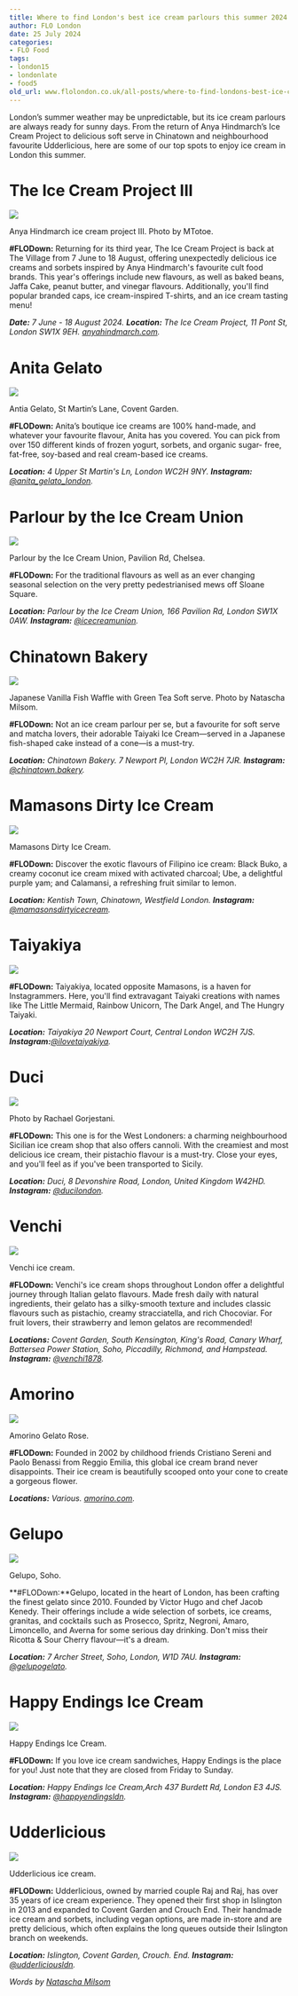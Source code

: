 ```yaml
---
title: Where to find London's best ice cream parlours this summer 2024
author: FLO London
date: 25 July 2024
categories:
- FLO Food
tags:
- london15
- londonlate
- food5
old_url: www.flolondon.co.uk/all-posts/where-to-find-londons-best-ice-cream-parlours-this-summer-2024.html
---
```


London’s summer weather may be unpredictable, but its ice cream parlours are always ready for sunny days. From the return of Anya Hindmarch’s Ice Cream Project to delicious soft serve in Chinatown and neighbourhood favourite Udderlicious, here are some of our top spots to enjoy ice cream in London this summer.

# **The Ice Cream Project III**

![](https://images.squarespace-cdn.com/content/v1/5c9534c4af4683461d462c6b/873d06df-17f2-4a21-8a4c-1c5d67e35b88/Anya+Hindmarch+ice+cream+project+III+copy.jpg)

Anya Hindmarch ice cream project III. Photo by MTotoe.

**#FLODown:** Returning for its third year, The Ice Cream Project is back at The Village from 7 June to 18 August, offering unexpectedly delicious ice creams and sorbets inspired by Anya Hindmarch's favourite cult food brands. This year's offerings include new flavours, as well as baked beans, Jaffa Cake, peanut butter, and vinegar flavours. Additionally, you'll find popular branded caps, ice cream-inspired T-shirts, and an ice cream tasting menu!

***Date:*** *7 June - 18 August 2024.* ***Location:*** *The Ice Cream Project, 11 Pont St, London SW1X 9EH.* [*anyahindmarch.com*](https://www.anyahindmarch.com/pages/the-ice-cream-project)*.*

# Anita Gelato

![](https://images.squarespace-cdn.com/content/v1/5c9534c4af4683461d462c6b/4db8b2e3-42f6-46c8-a015-bf65d4f620c7/Anitas+Gelato.png)

Antia Gelato, St Martin’s Lane, Covent Garden.

**#FLODown:** Anita’s boutique ice creams are 100% hand-made, and whatever your favourite flavour, Anita has you covered. You can pick from over 150 different kinds of frozen yogurt, sorbets, and organic sugar- free, fat-free, soy-based and real cream-based ice creams.

***Location:*** *4 Upper St Martin's Ln, London WC2H 9NY.* ***Instagram:*** [*@anita\_gelato\_london*](https://www.instagram.com/anita_gelato_london/)*.*

# Parlour by the Ice Cream Union

![](https://images.squarespace-cdn.com/content/v1/5c9534c4af4683461d462c6b/a84dc906-e0d1-48df-999d-b737fd788327/Parlour+by+the+Ice+Cream+Union%2C.png)

Parlour by the Ice Cream Union, Pavilion Rd, Chelsea.

**#FLODown:** For the traditional flavours as well as an ever changing seasonal selection on the very pretty pedestrianised mews off Sloane Square.

***Location:*** *Parlour by the Ice Cream Union, 166 Pavilion Rd, London SW1X 0AW.* ***Instagram:*** [*@icecreamunion*](https://www.instagram.com/icecreamunion/)*.*

# Chinatown Bakery

![](https://images.squarespace-cdn.com/content/v1/5c9534c4af4683461d462c6b/b839c98b-a971-46d8-b845-83e25218391f/Chinatown+Bakery.jpg)

Japanese Vanilla Fish Waffle with Green Tea Soft serve. Photo by Natascha Milsom.

**#FLODown:** Not an ice cream parlour per se, but a favourite for soft serve and matcha lovers, their adorable Taiyaki Ice Cream—served in a Japanese fish-shaped cake instead of a cone—is a must-try.

***Location:*** *Chinatown Bakery. 7 Newport Pl, London WC2H 7JR.* ***Instagram:*** [*@chinatown.bakery*](https://www.instagram.com/chinatown.bakery/)*.*

# Mamasons Dirty Ice Cream

![](https://images.squarespace-cdn.com/content/v1/5c9534c4af4683461d462c6b/c43a1596-9998-4d83-baaf-0506c653c7d8/Mamasons+Dirty+Ice+cream.png)

Mamasons Dirty Ice Cream.

**#FLODown:** Discover the exotic flavours of Filipino ice cream: Black Buko, a creamy coconut ice cream mixed with activated charcoal; Ube, a delightful purple yam; and Calamansi, a refreshing fruit similar to lemon.

***Location:*** *Kentish Town, Chinatown, Westfield London.* ***Instagram:*** [*@mamasonsdirtyicecream*](https://www.instagram.com/mamasonsdirtyicecream)*.*

# **Taiyakiya**

![](https://images.squarespace-cdn.com/content/v1/5c9534c4af4683461d462c6b/7ce1fd06-6d86-4b70-a082-7dda72724f32/Taiyakiya+Chinatown.png)

**#FLODown:** Taiyakiya, located opposite Mamasons, is a haven for Instagrammers. Here, you'll find extravagant Taiyaki creations with names like The Little Mermaid, Rainbow Unicorn, The Dark Angel, and The Hungry Taiyaki.

***Location:*** *Taiyakiya 20 Newport Court, Central London WC2H 7JS.* ***Instagram:***[*@ilovetaiyakiya*](https://www.instagram.com/ilovetaiyakiya/)*.*

# Duci

![](https://images.squarespace-cdn.com/content/v1/5c9534c4af4683461d462c6b/e1c1692e-8f49-4f8d-a355-97662ef7eb67/Ice+cream.+rachael.+gorjestani.jpg)

Photo by Rachael Gorjestani.

**#FLODown:** This one is for the West Londoners: a charming neighbourhood Sicilian ice cream shop that also offers cannoli. With the creamiest and most delicious ice cream, their pistachio flavour is a must-try. Close your eyes, and you'll feel as if you've been transported to Sicily.

***Location:*** *Duci, 8 Devonshire Road, London, United Kingdom W42HD.* ***Instagram:*** [*@ducilondon*](https://www.instagram.com/ducilondon/)*.*

# Venchi

![](https://images.squarespace-cdn.com/content/v1/5c9534c4af4683461d462c6b/877e4c0a-3e8f-4d8b-aac3-df07b45375b6/Venchi+Ice+cream.jpg)

Venchi ice cream.

**#FLODown:** Venchi's ice cream shops throughout London offer a delightful journey through Italian gelato flavours. Made fresh daily with natural ingredients, their gelato has a silky-smooth texture and includes classic flavours such as pistachio, creamy stracciatella, and rich Chocoviar. For fruit lovers, their strawberry and lemon gelatos are recommended!

***Locations:*** *Covent Garden, South Kensington, King's Road, Canary Wharf, Battersea Power Station, Soho, Piccadilly, Richmond, and Hampstead.* ***Instagram:*** [*@venchi1878*](https://www.instagram.com/venchi1878/)*.*

# Amorino

![](https://images.squarespace-cdn.com/content/v1/5c9534c4af4683461d462c6b/d4d15997-69b8-4aaa-99e6-e7f0d48fe296/Amorino+Gelato+Rose.+.png)

Amorino Gelato Rose.

**#FLODown:** Founded in 2002 by childhood friends Cristiano Sereni and Paolo Benassi from Reggio Emilia, this global ice cream brand never disappoints. Their ice cream is beautifully scooped onto your cone to create a gorgeous flower.

***Locations:*** *Various.* [*amorino.com*](https://www.amorino.com/en)*.*

# Gelupo

![](https://images.squarespace-cdn.com/content/v1/5c9534c4af4683461d462c6b/68dca401-020d-4c9d-b8e7-0a986eda5929/Gelupo.png)

Gelupo, Soho.

**#FLODown:**Gelupo, located in the heart of London, has been crafting the finest gelato since 2010. Founded by Victor Hugo and chef Jacob Kenedy. Their offerings include a wide selection of sorbets, ice creams, granitas, and cocktails such as Prosecco, Spritz, Negroni, Amaro, Limoncello, and Averna for some serious day drinking. Don't miss their Ricotta & Sour Cherry flavour—it's a dream.

***Location:*** *7 Archer Street, Soho, London, W1D 7AU.* ***Instagram:*** [*@gelupogelato*](https://www.instagram.com/gelupogelato/)*.*

# Happy Endings Ice Cream

![](https://images.squarespace-cdn.com/content/v1/5c9534c4af4683461d462c6b/2cfea0b6-d45d-4fe8-bed9-4c43476014d5/Happy+Ending.png)

Happy Endings Ice Cream.

**#FLODown:** If you love ice cream sandwiches, Happy Endings is the place for you! Just note that they are closed from Friday to Sunday.

***Location:*** *Happy Endings Ice Cream,Arch 437 Burdett Rd, London E3 4JS.* ***Instagram:*** [*@happyendingsldn*](https://www.instagram.com/happyendingsldn/)*.*

# Udderlicious

![](https://images.squarespace-cdn.com/content/v1/5c9534c4af4683461d462c6b/dc252193-e19f-44b4-8d54-5d36eaff47f3/Udderlicious+ice+cream.png)

Udderlicious ice cream.

**#FLODown:** Udderlicious, owned by married couple Raj and Raj, has over 35 years of ice cream experience. They opened their first shop in Islington in 2013 and expanded to Covent Garden and Crouch End. Their handmade ice cream and sorbets, including vegan options, are made in-store and are pretty delicious, which often explains the long queues outside their Islington branch on weekends.

***Location:*** *Islington, Covent Garden, Crouch. End.* ***Instagram:*** [*@udderliciousldn*](https://www.instagram.com/udderliciousldn/)*.*

*Words by* [*Natascha Milsom*](../about-1/natascha-milsom-contributor.html)